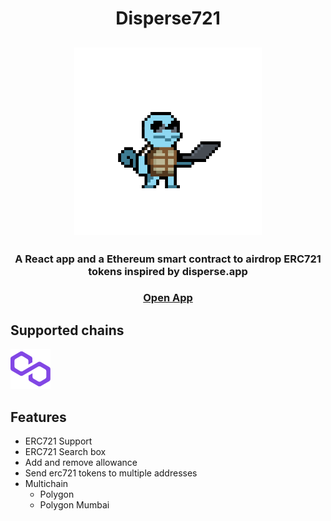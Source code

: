 <h1 align="center"> Disperse721</h1>

<h2 align="center">
    <img alt="squirtle" src="https://raw.githubusercontent.com/ismaventuras/Disperse721/master/client/public/ishy-laptop.gif" width=300/>
</h2>

<h3 align="center">
  A React app and a Ethereum smart contract to airdrop ERC721 tokens inspired by disperse.app
</h3>
<h3 align="center">
    <a href="https://ismaventuras.github.io/Disperse721/" target="_blank">Open App</a>
</h3>

## Supported chains

<img alt="squirtle" src="https://raw.githubusercontent.com/ismaventuras/Disperse721/master/client/public/polygon.png" width=64 height=64/>

<img>

## Features

- ERC721 Support
- ERC721 Search box
- Add and remove allowance
- Send erc721 tokens to multiple addresses
- Multichain
  - Polygon
  - Polygon Mumbai
